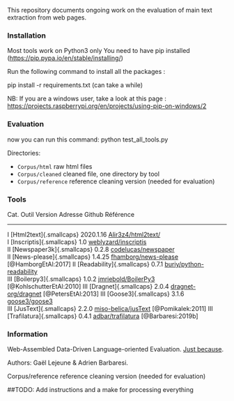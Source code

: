 
This repository documents ongoing work on the evaluation of main text extraction from web pages.


### Installation


Most tools work on Python3 only
You need to have pip installed (https://pip.pypa.io/en/stable/installing/)

Run the following command to install all the packages :

pip install -r requirements.txt
(can take a while)

NB: If you are a windows user, take a look at this page : https://projects.raspberrypi.org/en/projects/using-pip-on-windows/2


### Evaluation

now you can run this command:
python test_all_tools.py


Directories:

* `Corpus/html`	 	raw html files
* `Corpus/cleaned`	cleaned file, one directory by tool
* `Corpus/reference`	reference cleaning version (needed for evaluation)

### Tools
  Cat.   Outil                       Version     Adresse Github                                                            Référence
  ------ --------------------------- ----------- ------------------------------------------------------------------------- --------------------------
  I      [Html2text]{.smallcaps}     2020.1.16   [Alir3z4/html2text/](https://github.com/Alir3z4/html2text/)               
  I      [Inscriptis]{.smallcaps}    1.0         [weblyzard/inscriptis](https://github.com/weblyzard/inscriptis)           
  II     [Newspaper3k]{.smallcaps}   0.2.8       [codelucas/newspaper](https://github.com/codelucas/newspaper)             
  II     [News-please]{.smallcaps}   1.4.25      [fhamborg/news-please](https://github.com/fhamborg/news-please)           [@HamborgEtAl:2017]
  II     [Readability]{.smallcaps}   0.7.1       [buriy/python-readability](https://github.com/buriy/python-readability)   
  III    [Boilerpy3]{.smallcaps}     1.0.2       [jmriebold/BoilerPy3](https://github.com/jmriebold/BoilerPy3)             [@KohlschutterEtAl:2010]
  III    [Dragnet]{.smallcaps}       2.0.4       [dragnet-org/dragnet](https://github.com/dragnet-org/dragnet)             [@PetersEtAl:2013]
  III    [Goose3]{.smallcaps}        3.1.6       [goose3/goose3](https://github.com/goose3/goose3)                         
  III    [JusText]{.smallcaps}       2.2.0       [miso-belica/jusText](https://github.com/miso-belica/jusText)             [@Pomikalek:2011]
  III    [Trafilatura]{.smallcaps}   0.4.1       [adbar/trafilatura](https://github.com/adbar/trafilatura)                 [@Barbaresi:2019b]


### Information

Web-Assembled Data-Driven Language-oriented Evaluation. [Just because](https://en.wikipedia.org/wiki/Chris_Waddle).

Authors: Gaël Lejeune & Adrien Barbaresi.

  Corpus/reference	reference cleaning version (needed for evaluation)

##TODO: Add instructions and a make for processing everything
